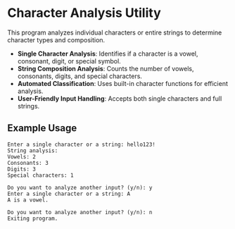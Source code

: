 # Character Analysis Utility

This program analyzes individual characters or entire strings to determine character types and composition.

- **Single Character Analysis**: Identifies if a character is a vowel, consonant, digit, or special symbol.
- **String Composition Analysis**: Counts the number of vowels, consonants, digits, and special characters.
- **Automated Classification**: Uses built-in character functions for efficient analysis.
- **User-Friendly Input Handling**: Accepts both single characters and full strings.

## Example Usage
```
Enter a single character or a string: hello123!
String analysis:
Vowels: 2
Consonants: 3
Digits: 3
Special characters: 1

Do you want to analyze another input? (y/n): y
Enter a single character or a string: A
A is a vowel.

Do you want to analyze another input? (y/n): n
Exiting program.

```
